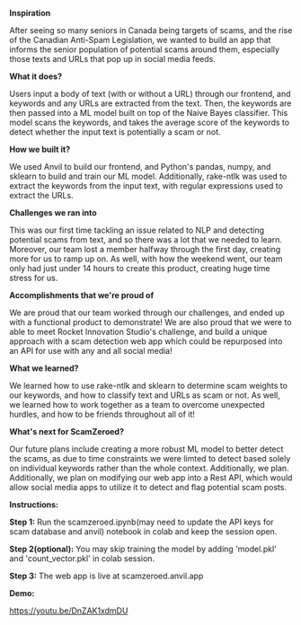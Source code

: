 **Inspiration**

After seeing so many seniors in Canada being targets of scams, and the rise of the Canadian Anti-Spam Legislation, we wanted to build an app that informs the senior population of potential scams around them, especially those texts and URLs that pop up in social media feeds.

**What it does?**

Users input a body of text (with or without a URL) through our frontend, and keywords and any URLs are extracted from the text. Then, the keywords are then passed into a ML model built on top of the Naive Bayes classifier. This model scans the keywords, and takes the average score of the keywords to detect whether the input text is potentially a scam or not.

**How we built it?**

We used Anvil to build our frontend, and Python's pandas, numpy, and sklearn to build and train our ML model. Additionally, rake-ntlk was used to extract the keywords from the input text, with regular expressions used to extract the URLs.

**Challenges we ran into**

This was our first time tackling an issue related to NLP and detecting potential scams from text, and so there was a lot that we needed to learn. Moreover, our team lost a member halfway through the first day, creating more for us to ramp up on. As well, with how the weekend went, our team only had just under 14 hours to create this product, creating huge time stress for us.

**Accomplishments that we're proud of**

We are proud that our team worked through our challenges, and ended up with a functional product to demonstrate! We are also proud that we were to able to meet Rocket Innovation Studio's challenge, and build a unique approach with a scam detection web app which could be repurposed into an API for use with any and all social media!

**What we learned?**

We learned how to use rake-ntlk and sklearn to determine scam weights to our keywords, and how to classify text and URLs as scam or not. As well, we learned how to work together as a team to overcome unexpected hurdles, and how to be friends throughout all of it!

**What's next for ScamZeroed?**

Our future plans include creating a more robust ML model to better detect the scams, as due to time constraints we were limted to detect based solely on individual keywords rather than the whole context. Additionally, we plan. Additionally, we plan on modifying our web app into a Rest API, which would allow social media apps to utilize it to detect and flag potential scam posts.

**Instructions:**

**Step 1:** Run the scamzeroed.ipynb(may need to update the API keys for scam database and anvil) notebook in colab and keep the session open.

**Step 2(optional):** You may skip training the model by adding 'model.pkl' and 'count_vector.pkl' in colab session.

**Step 3:** The web app is live at scamzeroed.anvil.app

**Demo:**

https://youtu.be/DnZAK1xdmDU
